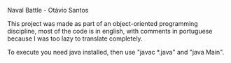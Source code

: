 Naval Battle - Otávio Santos

This project was made as part of an object-oriented programming discipline, most of the code is in english, with comments in portuguese because I was too lazy to translate completely.

To execute you need java installed, then use "javac *.java" and "java Main".
